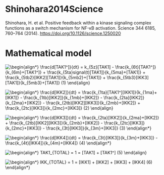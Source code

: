 # Shinohara2014Science
Shinohara, H. et al. Positive feedback within a kinase signaling complex functions as a switch mechanism for NF-κB activation. Science 344 6185, 760–764 (2014). https://doi.org/10.1126/science.1250020

# Mathematical model


![\begin{align*}
\frac{d[TAK1^*]}{dt} = k_{5z}[TAK1] - \frac{k_{6t}[TAK1^*]}{k_{6m}+[TAK1^*]} + \frac{k_{5ta}signal(t)[TAK1]}{k_{5ma}+[TAK1]} + \frac{k_{5tb2}[IKK2][TAK1]}{k_{5mb2}+[TAK1]} + \frac{k_{5tb3}[IKK3][TAK1]}{k_{5mb3}+[TAK1]}   (1)
\end{align*}
](https://render.githubusercontent.com/render/math?math=%5Ccolor%7Bblack%7D%5Cdisplaystyle+%5Cbegin%7Balign%2A%7D%0A%5Cfrac%7Bd%5BTAK1%5E%2A%5D%7D%7Bdt%7D+%3D+k_%7B5z%7D%5BTAK1%5D+-+%5Cfrac%7Bk_%7B6t%7D%5BTAK1%5E%2A%5D%7D%7Bk_%7B6m%7D%2B%5BTAK1%5E%2A%5D%7D+%2B+%5Cfrac%7Bk_%7B5ta%7Dsignal%28t%29%5BTAK1%5D%7D%7Bk_%7B5ma%7D%2B%5BTAK1%5D%7D+%2B+%5Cfrac%7Bk_%7B5tb2%7D%5BIKK2%5D%5BTAK1%5D%7D%7Bk_%7B5mb2%7D%2B%5BTAK1%5D%7D+%2B+%5Cfrac%7Bk_%7B5tb3%7D%5BIKK3%5D%5BTAK1%5D%7D%7Bk_%7B5mb3%7D%2B%5BTAK1%5D%7D+++%281%29%0A%5Cend%7Balign%2A%7D%0A)

![\begin{align*}
\frac{d[IKK2]}{dt} = \frac{k_{1ta}[TAK1^*][IKK1]}{k_{1ma}+[IKK1]} - \frac{k_{1tb}[IKK2]}{k_{1mb}+[IKK2]} - \frac{k_{2ta}[IKK2]}{k_{2ma}+[IKK2]} - \frac{k_{2tb}[IKK2][IKK3]}{k_{2mb}+[IKK2]} +  \frac{k_{2tc}[IKK3]}{k_{2mc}+[IKK3]}  (2)
\end{align*}
](https://render.githubusercontent.com/render/math?math=%5Ccolor%7Bblack%7D%5Cdisplaystyle+%5Cbegin%7Balign%2A%7D%0A%5Cfrac%7Bd%5BIKK2%5D%7D%7Bdt%7D+%3D+%5Cfrac%7Bk_%7B1ta%7D%5BTAK1%5E%2A%5D%5BIKK1%5D%7D%7Bk_%7B1ma%7D%2B%5BIKK1%5D%7D+-+%5Cfrac%7Bk_%7B1tb%7D%5BIKK2%5D%7D%7Bk_%7B1mb%7D%2B%5BIKK2%5D%7D+-+%5Cfrac%7Bk_%7B2ta%7D%5BIKK2%5D%7D%7Bk_%7B2ma%7D%2B%5BIKK2%5D%7D+-+%5Cfrac%7Bk_%7B2tb%7D%5BIKK2%5D%5BIKK3%5D%7D%7Bk_%7B2mb%7D%2B%5BIKK2%5D%7D+%2B++%5Cfrac%7Bk_%7B2tc%7D%5BIKK3%5D%7D%7Bk_%7B2mc%7D%2B%5BIKK3%5D%7D++%282%29%0A%5Cend%7Balign%2A%7D%0A)

![\begin{align*}
\frac{d[IKK3]}{dt} = \frac{k_{2ta}[IKK2]}{k_{2ma}+[IKK2]} + \frac{k_{2tb}[IKK2][IKK3]}{k_{2mb}+[IKK2]} - \frac{k_{2tc}[IKK3]}{k_{2mc}+[IKK3]} - \frac{k_{3t}[IKK3]}{k_{3m}+[IKK3]}  (3)
\end{align*}
](https://render.githubusercontent.com/render/math?math=%5Ccolor%7Bblack%7D%5Cdisplaystyle+%5Cbegin%7Balign%2A%7D%0A%5Cfrac%7Bd%5BIKK3%5D%7D%7Bdt%7D+%3D+%5Cfrac%7Bk_%7B2ta%7D%5BIKK2%5D%7D%7Bk_%7B2ma%7D%2B%5BIKK2%5D%7D+%2B+%5Cfrac%7Bk_%7B2tb%7D%5BIKK2%5D%5BIKK3%5D%7D%7Bk_%7B2mb%7D%2B%5BIKK2%5D%7D+-+%5Cfrac%7Bk_%7B2tc%7D%5BIKK3%5D%7D%7Bk_%7B2mc%7D%2B%5BIKK3%5D%7D+-+%5Cfrac%7Bk_%7B3t%7D%5BIKK3%5D%7D%7Bk_%7B3m%7D%2B%5BIKK3%5D%7D++%283%29%0A%5Cend%7Balign%2A%7D%0A)

![\begin{align*}
\frac{d[IKK4]}{dt} =  \frac{k_{3t}[IKK3]}{k_{3m}+[IKK3]}  -  \frac{k_{4t}[IKK4]}{k_{4m}+[IKK4]}  (4)
\end{align*}
](https://render.githubusercontent.com/render/math?math=%5Ccolor%7Bblack%7D%5Cdisplaystyle+%5Cbegin%7Balign%2A%7D%0A%5Cfrac%7Bd%5BIKK4%5D%7D%7Bdt%7D+%3D++%5Cfrac%7Bk_%7B3t%7D%5BIKK3%5D%7D%7Bk_%7B3m%7D%2B%5BIKK3%5D%7D++-++%5Cfrac%7Bk_%7B4t%7D%5BIKK4%5D%7D%7Bk_%7B4m%7D%2B%5BIKK4%5D%7D++%284%29%0A%5Cend%7Balign%2A%7D%0A)

![\begin{align*}
TAK1_{TOTAL} = 1 = [TAK1] + [TAK1^*]  (5)
\end{align*}
](https://render.githubusercontent.com/render/math?math=%5Ccolor%7Bblack%7D%5Cdisplaystyle+%5Cbegin%7Balign%2A%7D%0ATAK1_%7BTOTAL%7D+%3D+1+%3D+%5BTAK1%5D+%2B+%5BTAK1%5E%2A%5D++%285%29%0A%5Cend%7Balign%2A%7D%0A)


![\begin{align*}
IKK_{TOTAL} = 1 = [IKK1] + [IKK2] + [IKK3] + [IKK4] (6)
\end{align*}
](https://render.githubusercontent.com/render/math?math=%5Ccolor%7Bblack%7D%5Cdisplaystyle+%5Cbegin%7Balign%2A%7D%0AIKK_%7BTOTAL%7D+%3D+1+%3D+%5BIKK1%5D+%2B+%5BIKK2%5D+%2B+%5BIKK3%5D+%2B+%5BIKK4%5D+%286%29%0A%5Cend%7Balign%2A%7D%0A)
